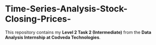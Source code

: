 # Time-Series-Analysis-Stock-Closing-Prices-
This repository contains my **Level 2 Task 2 (Intermediate)** from the **Data Analysis Internship at Codveda Technologies**. 
